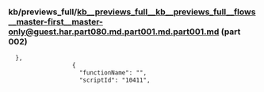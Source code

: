 ### kb/previews_full/kb__previews_full__kb__previews_full__flows__master-first__master-only@guest.har.part080.md.part001.md.part001.md (part 002)

```md
  },
                  {
                    "functionName": "",
                    "scriptId": "10411",
                 
```

```

